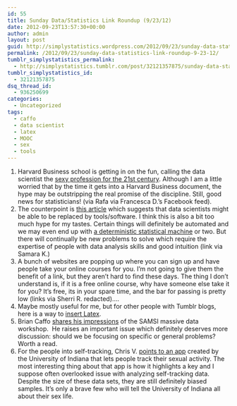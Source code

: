 ```yaml
---
id: 55
title: Sunday Data/Statistics Link Roundup (9/23/12)
date: 2012-09-23T13:57:30+00:00
author: admin
layout: post
guid: http://simplystatistics.wordpress.com/2012/09/23/sunday-data-statistics-link-roundup-9-23-12
permalink: /2012/09/23/sunday-data-statistics-link-roundup-9-23-12/
tumblr_simplystatistics_permalink:
  - http://simplystatistics.tumblr.com/post/32121357875/sunday-data-statistics-link-roundup-9-23-12
tumblr_simplystatistics_id:
  - 32121357875
dsq_thread_id:
  - 936250699
categories:
  - Uncategorized
tags:
  - caffo
  - data scientist
  - latex
  - MOOC
  - sex
  - tools
---
```

  1. Harvard Business school is getting in on the fun, calling the data scientist the <a href="http://hbr.org/2012/10/data-scientist-the-sexiest-job-of-the-21st-century/ar/1" target="_blank">sexy profession for the 21st century</a>. Although I am a little worried that by the time it gets into a Harvard Business document, the hype may be outstripping the real promise of the discipline. Still, good news for statisticians! (via Rafa via Francesca D.&#8217;s Facebook feed). 
  2. The counterpoint is <a href="http://www.forbes.com/sites/gilpress/2012/08/31/the-data-scientist-will-be-replaced-by-tools/" target="_blank">this article</a> which suggests that data scientists might be able to be replaced by tools/software. I think this is also a bit too much hype for my tastes. Certain things will definitely be automated and we may even end up with <a href="http://simplystatistics.org/post/30315018436/a-deterministic-statistical-machine" target="_blank">a deterministic statistical machine</a> or two. But there will continually be new problems to solve which require the expertise of people with data analysis skills and good intuition (link via Samara K.)
  3. A bunch of websites are popping up where you can sign up and have people take your online courses for you. I&#8217;m not going to give them the benefit of a link, but they aren&#8217;t hard to find these days. The thing I don&#8217;t understand is, if it is a free online course, why have someone else take it for you? It&#8217;s free, its in your spare time, and the bar for passing is pretty low (links via Sherri R. redacted)&#8230;.
  4. Maybe mostly useful for me, but for other people with Tumblr blogs, here is a way to <a href="http://is-r.tumblr.com/post/31792415116/embedding-latex-in-tumblr" target="_blank">insert Latex</a>.
  5. Brian Caffo <a href="http://samsiatrtp.wordpress.com/2012/09/20/brian-caffo-shares-his-impression-of-the-massive-datasets-opening-workshop/" target="_blank">shares his impressions</a> of the SAMSI massive data workshop.  He raises an important issue which definitely deserves more discussion: should we be focusing on specific or general problems? Worth a read. 
  6. For the people into self-tracking, Chris V. <a href="http://myyearofdata.wordpress.com/2012/09/18/bootytracking/" target="_blank">points to an app</a> created by the University of Indiana that lets people track their sexual activity. The most interesting thing about that app is how it highlights a key and I suppose often overlooked issue with analyzing self-tracking data. Despite the size of these data sets, they are still definitely biased samples. It&#8217;s only a brave few who will tell the University of Indiana all about their sex life. 